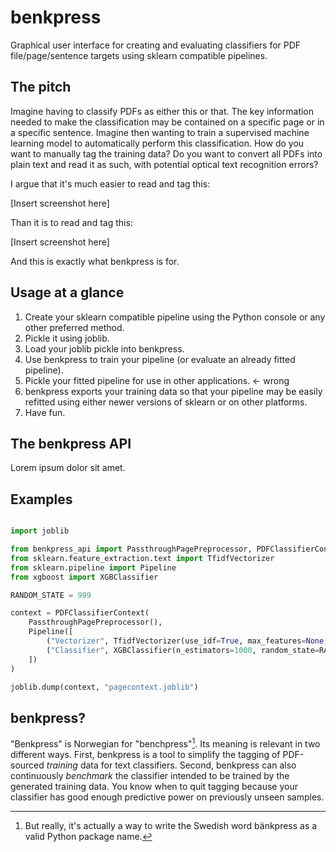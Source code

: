 # benkpress

Graphical user interface for creating and evaluating classifiers for PDF
file/page/sentence targets using sklearn compatible pipelines.


## The pitch

Imagine having to classify PDFs as either this or that. The key information needed to
make the classification may be contained on a specific page or in a specific sentence.
Imagine then wanting to train a supervised machine learning model to automatically
perform this classification. How do you want to manually tag the training data? Do
you want to convert all PDFs into plain text and read it as such, with potential
optical text recognition errors?

I argue that it's much easier to read and tag this:

[Insert screenshot here]

Than it is to read and tag this:

[Insert screenshot here]

And this is exactly what benkpress is for.


## Usage at a glance

1. Create your sklearn compatible pipeline using the Python console or any other preferred method.
2. Pickle it using joblib.
3. Load your joblib pickle into benkpress.
4. Use benkpress to train your pipeline (or evaluate an already fitted pipeline).
5. Pickle your fitted pipeline for use in other applications. <- wrong
6. benkpress exports your training data so that your pipeline may be easily refitted using either newer versions of sklearn or on other platforms.
7. Have fun.

## The benkpress API

Lorem ipsum dolor sit amet.

## Examples

```python

import joblib

from benkpress_api import PassthroughPagePreprocessor, PDFClassifierContext
from sklearn.feature_extraction.text import TfidfVectorizer
from sklearn.pipeline import Pipeline
from xgboost import XGBClassifier

RANDOM_STATE = 999

context = PDFClassifierContext(
    PassthroughPagePreprocessor(),
    Pipeline([
        ("Vectorizer", TfidfVectorizer(use_idf=True, max_features=None, stop_words=None)),
        ("Classifier", XGBClassifier(n_estimators=1000, random_state=RANDOM_STATE))
    ])
)

joblib.dump(context, "pagecontext.joblib")


```

## benkpress?

"Benkpress" is Norwegian for "benchpress"[^1]. Its meaning is relevant in two different
ways. First, benkpress is a tool to simplify the tagging  of PDF-sourced *training*
data for text classifiers. Second, benkpress can also
continuously *benchmark* the classifier intended to be trained by the generated
training data. You know when to quit tagging because your classifier has good
enough predictive power on previously unseen samples.

[^1]: But really, it's actually a way to write the Swedish word bänkpress as a
valid Python package name.

